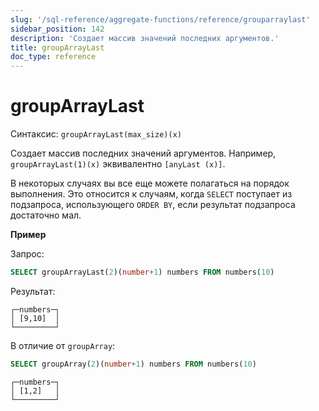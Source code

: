 ```yaml
---
slug: '/sql-reference/aggregate-functions/reference/grouparraylast'
sidebar_position: 142
description: 'Создает массив значений последних аргументов.'
title: groupArrayLast
doc_type: reference
---
```

# groupArrayLast

Синтаксис: `groupArrayLast(max_size)(x)`

Создает массив последних значений аргументов. Например, `groupArrayLast(1)(x)` эквивалентно `[anyLast (x)]`.

В некоторых случаях вы все еще можете полагаться на порядок выполнения. Это относится к случаям, когда `SELECT` поступает из подзапроса, использующего `ORDER BY`, если результат подзапроса достаточно мал.

**Пример**

Запрос:

```sql
SELECT groupArrayLast(2)(number+1) numbers FROM numbers(10)
```

Результат:

```text
┌─numbers─┐
│ [9,10]  │
└─────────┘
```

В отличие от `groupArray`:

```sql
SELECT groupArray(2)(number+1) numbers FROM numbers(10)
```

```text
┌─numbers─┐
│ [1,2]   │
└─────────┘
```